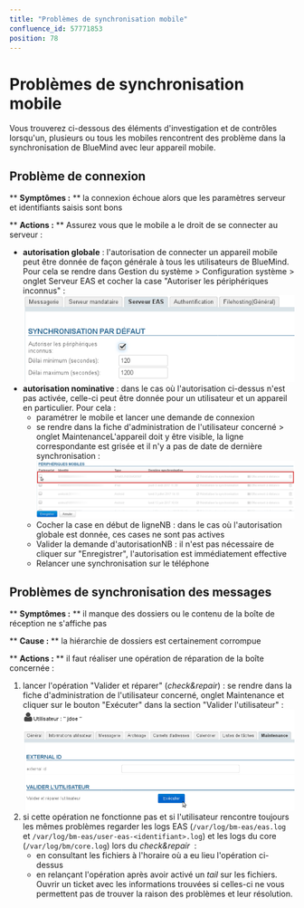 ```yaml
---
title: "Problèmes de synchronisation mobile"
confluence_id: 57771853
position: 78
---
```

# Problèmes de synchronisation mobile


Vous trouverez ci-dessous des éléments d'investigation et de contrôles lorsqu'un, plusieurs ou tous les mobiles rencontrent des problème dans la synchronisation de BlueMind avec leur appareil mobile.

## Problème de connexion

** **Symptômes :** ** la connexion échoue alors que les paramètres serveur et identifiants saisis sont bons

** **Actions :** ** Assurez vous que le mobile a le droit de se connecter au serveur :

- **autorisation globale** : l'autorisation de connecter un appareil mobile peut être donnée de façon générale à tous les utilisateurs de BlueMind. Pour cela se rendre dans Gestion du système > Configuration système > onglet Serveur EAS et cocher la case "Autoriser les périphériques inconnus" : ![](../../attachments/57771321/66096479.png)
- **autorisation nominative** : dans le cas où l'autorisation ci-dessus n'est pas activée, celle-ci peut être donnée pour un utilisateur et un appareil en particulier. Pour cela :
    - paramétrer le mobile et lancer une demande de connexion
    - se rendre dans la fiche d'administration de l'utilisateur concerné > onglet MaintenanceL'appareil doit y être visible, la ligne correspondante est grisée et il n'y a pas de date de dernière synchronisation : ![](../../attachments/57771853/57771858.png)
    - Cocher la case en début de ligneNB : dans le cas où l'autorisation globale est donnée, ces cases ne sont pas actives
    - Valider la demande d'autorisationNB : il n'est pas nécessaire de cliquer sur "Enregistrer", l'autorisation est immédiatement effective
    - Relancer une synchronisation sur le téléphone


## Problèmes de synchronisation des messages

** **Symptômes :** ** il manque des dossiers ou le contenu de la boîte de réception ne s'affiche pas

** **Cause :** ** la hiérarchie de dossiers est certainement corrompue

** **Actions :** ** il faut réaliser une opération de réparation de la boîte concernée :

1. lancer l'opération "Valider et réparer" (*check&repair*) : se rendre dans la fiche d'administration de l'utilisateur concerné, onglet Maintenance et cliquer sur le bouton "Exécuter" dans la section "Valider l'utilisateur" : ![](../../attachments/57771853/57771856.png)
2. si cette opération ne fonctionne pas et si l'utilisateur rencontre toujours les mêmes problèmes regarder les logs EAS (`/var/log/bm-eas/eas.log` et `/var/log/bm-eas/user-eas-<identifiant>.log`) et les logs du core (`/var/log/bm/core.log`) lors du *check&repair*  :
    - en consultant les fichiers à l'horaire où a eu lieu l'opération ci-dessus
    - en relançant l'opération après avoir activé un *tail* sur les fichiers.
Ouvrir un ticket avec les informations trouvées si celles-ci ne vous permettent pas de trouver la raison des problèmes et leur résolution.

